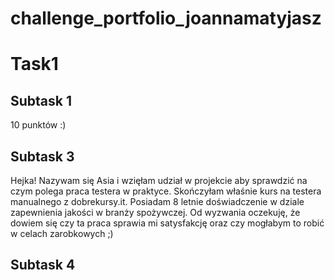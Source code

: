 # challenge_portfolio_joannamatyjasz
# Task1
## Subtask 1
10 punktów :) 
## Subtask 3
Hejka! Nazywam się Asia i wzięłam udział w projekcie aby sprawdzić na czym polega praca testera w praktyce. Skończyłam właśnie kurs na testera manualnego z dobrekursy.it. Posiadam 8 letnie doświadczenie w dziale zapewnienia jakości w branży spożywczej. Od wyzwania oczekuję, że dowiem się czy ta praca sprawia mi satysfakcję oraz czy mogłabym to robić w celach zarobkowych ;)
## Subtask 4
